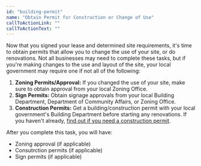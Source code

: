 ```yaml
---
id: "building-permit"
name: "Obtain Permit for Construction or Change of Use"
callToActionLink: ""
callToActionText: ""
---
```


Now that you signed your lease and determined site requirements, it's time to obtain permits that allow you to change the use of your site, or do renovations. Not all businesses may need to complete these tasks, but if you're making changes to the use and layout of the site, your local government may require one if not all of the following:
      
1. **Zoning Permits/Approval:** If you changed the use of your site, make sure to obtain approval from your local Zoning Office.
2. **Sign Permits:** Obtain signage approvals from your local Building Department, Department of Community Affairs, or Zoning Office.
3. **Construction Permits:** Get a building/construction permit with your local government's Building Department before starting any renovations. If you haven't already, [find out if you need a construction permit](https://business.nj.gov/pages/building-permits-and-inspections).

After you complete this task, you will have:
- Zoning approval (if applicable)
- Consutrction permits (if applicable)
- Sign permits (if applicable)
